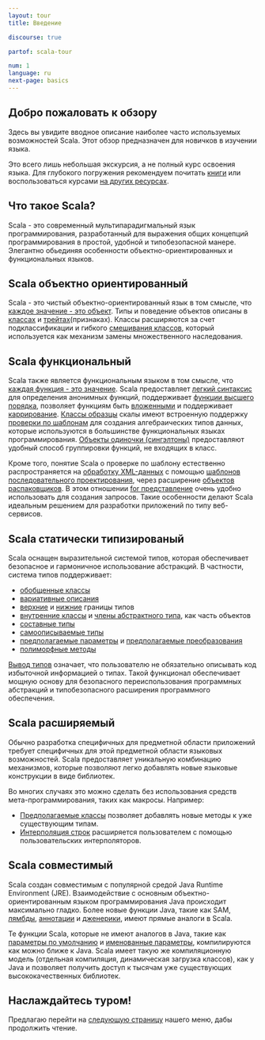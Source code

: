 ```yaml
---
layout: tour
title: Введение

discourse: true

partof: scala-tour

num: 1
language: ru
next-page: basics
---
```


## Добро пожаловать к обзору
Здесь вы увидите вводное описание наиболее часто используемых возможностей Scala.
Этот обзор предназначен для новичков в изучении языка.

Это всего лишь небольшая экскурсия, а не полный курс освоения языка. Для глубокого погружения рекомендуем почитать [книги](/books.html) или воспользоваться курсами 
[на других ресурсах](/learn.html).

## Что такое Scala?
Scala - это современный мультипарадигмальный язык программирования, разработанный для выражения общих концепций программирования в простой, удобной и типобезопасной манере. Элегантно обьединяя особенности объектно-ориентированных и функциональных языков.

## Scala объектно ориентированный ##
Scala - это чистый объектно-ориентированный язык в том смысле, что [каждое значение - это объект](unified-types.html). Типы и поведение объектов описаны в [классах](classes.html) и [трейтах](traits.html)(признаках). Классы расширяются за счет подклассификации и гибкого [смешивания классов](mixin-class-composition.html), который используется как механизм замены множественного наследования.

## Scala функциональный ##
Scala также является функциональным языком в том смысле, что [каждая функция - это значение](unified-types.html). Scala предоставляет [легкий синтаксис](basics.html#functions) для определения анонимных функций, поддерживает [функции высшего порядка](higher-order-functions.html), позволяет функциям быть [вложенными](nested-functions.html) и поддерживает [каррирование](multiple-parameter-lists.html). [Классы образцы](case-classes.html) скалы имеют встроенную поддержку [проверки по шаблонам](pattern-matching.html) для создания алгебраических типов данных, которые используются в большинстве функциональных языках программирования. [Объекты одиночки (сингэлтоны)](singleton-objects.html) предоставляют удобный способ группировки функций, не входящих в класс.

Кроме того, понятие Scala о проверке по шаблону естественно распространяется на [обработку XML-данных](https://github.com/scala/scala-xml/wiki/XML-Processing) с помощью [шаблонов последовательного проектирования](regular-expression-patterns.html), через расширение [объектов распаковщиков](extractor-objects.html). В этом отношении [for представление](for-comprehensions.html) очень удобно использовать для создания запросов. Такие особенности делают Scala идеальным решением для разработки приложений по типу веб-сервисов.

## Scala статически типизированый ##
Scala оснащен выразительной системой типов, которая обеспечивает безопасное и гармоничное использование абстракций. В частности, система типов поддерживает:

* [обобщенные классы](generic-classes.html)
* [вариативные описания](variances.html)
* [верхние](upper-type-bounds.html) и [нижние](lower-type-bounds.html) границы типов
* [внутренние классы](inner-classes.html) и [члены абстрактного типа](abstract-type-members.html), как часть объектов
* [составные типы](compound-types.html)
* [самоописываемые типы](self-types.html)
* [предполагаемые параметры](implicit-parameters.html) и [предполагаемые преобразования](implicit-conversions.html)
* [полиморфные методы](polymorphic-methods.html)

[Вывод типов](type-inference.html) означает, что пользователю не обязательно описывать код избыточной информацией о типах. 
Такой функционал обеспечивает мощную основу для безопасного переиспользования программных абстракций и типобезопасного расширения программного обеспечения.

## Scala расширяемый ##

Обычно разработка специфичных для предметной области приложений требует специфичных для этой предметной области языковых возможностей. Scala предоставляет уникальную комбинацию механизмов, которые позволяют легко добавлять новые языковые конструкции в виде библиотек.

Во многих случаях это можно сделать без использования средств мета-программирования, таких как макросы. Например:

* [Предполагаемые классы](http://docs.scala-lang.org/overviews/core/implicit-classes.html) позволяет добавлять новые методы к уже существующим типам. 
* [Интерполяция строк](/overviews/core/string-interpolation.html) расширяется пользователем с помощью пользовательских интерполяторов.

## Scala совместимый 

Scala создан совместимым с популярной средой Java Runtime Environment (JRE). Взаимодействие с основным объектно-ориентированным языком программирования Java происходит максимально гладко. Более новые функции Java, такие как SAM, [лямбды](higher-order-functions.html), [аннотации](annotations.html) и [дженерики](generic-classes.html), имеют прямые аналоги в Scala.

Те функции Scala, которые не имеют аналогов в Java, такие как [параметры по умолчанию](default-parameter-values.html) и [именованные параметры](named-arguments.html), компилируются как можно ближе к Java. Scala имеет такую же компиляционную модель (отдельная компиляция, динамическая загрузка классов), как у Java и позволяет получить доступ к тысячам уже существующих высококачественных библиотек.

## Наслаждайтесь туром!

Предлагаю перейти на [следующую страницу](basics.html) нашего меню, дабы продолжить чтение.
